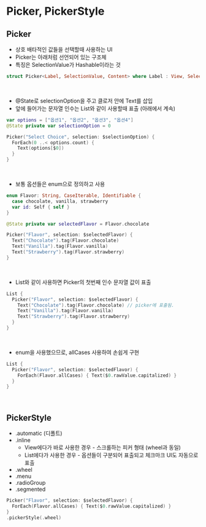 # Picker, PickerStyle

## Picker
- 상호 배타적인 값들을 선택할때 사용하는 UI
- Picker는 아래처럼 선언되어 있는 구조체
- 특징은 SelectionValue가 Hashable이라는 것
```Swift
struct Picker<Label, SelectionValue, Content> where Label : View, SelectionValue : Hashable, Content : View
```
<br/>

- @State로 selectionOption을 주고 클로저 안에 Text를 삽입
- 앞에 들어가는 문자열 인수는 List와 같이 사용할때 표출 (아래에서 계속)
```Swift
var options = ["옵션1", "옵션2", "옵션3", "옵션4"]
@State private var selectionOption = 0

Picker("Select Choice", selection: $selectionOption) {
  ForEach(0 ..< options.count) {
    Text(options[$0])
  }
}
```
<br/>

- 보통 옵션들은 enum으로 정의하고 사용
```Swift
enum Flavor: String, CaseIterable, Identifiable {
  case chocolate, vanilla, strawberry
  var id: Self { self }
}

@State private var selectedFlavor = Flavor.chocolate

Picker("Flavor", selection: $selectedFlavor) {
  Text("Chocolate").tag(Flavor.chocolate)
  Text("Vanilla").tag(Flavor.vanilla)
  Text("Strawberry").tag(Flavor.strawberry)
}
```
<br/>

- List와 같이 사용하면 Picker의 첫번째 인수 문자열 값이 표출
```Swift
List {
  Picker("Flavor", selection: $selectedFlavor) {
    Text("Chocolate").tag(Flavor.chocolate) // picker에 표출됨.
    Text("Vanilla").tag(Flavor.vanilla)
    Text("Strawberry").tag(Flavor.strawberry)
  }
}
```
<br/>

- enum을 사용했으므로, allCases 사용하여 손쉽게 구현
```Swift
List {
  Picker("Flavor", selection: $selectedFlavor) {
    ForEach(Flavor.allCases) { Text($0.rawValue.capitalized) }
  }
}
```
<br/>

## PickerStyle
- .automatic (디폴트)
- .inline
  - View에다가 바로 사용한 경우 - 스크롤하는 피커 형태 (wheel과 동일)
  - List에다가 사용한 경우 - 옵션들이 구분되어 표출되고 체크마크 UI도 자동으로 표출
- .wheel
- .menu
- .radioGroup
- .segmented

```Swift
Picker("Flavor", selection: $selectedFlavor) {
  ForEach(Flavor.allCases) { Text($0.rawValue.capitalized) }
}
.pickerStyle(.wheel)
```
<br/>
